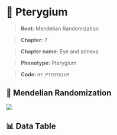 # 🧪 Pterygium

> **Root:** Mendelian Randomization

> **Chapter:** 7  

> **Chapter name:** Eye and adnexa

> **Phenotype:** Pterygium  

> **Code:** `H7_PTERYGIUM`

## 🧬 Mendelian Randomization  

<img src="/MR/Figures/Forward/H7_PTERYGIUM.png"/>

## 📊 Data Table

<CsvTableMRF src="/public/MR/Data/Forward/H7_PTERYGIUM.csv"/>
